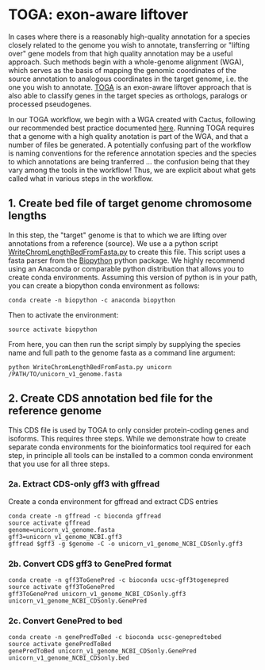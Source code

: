 # TOGA: exon-aware liftover
In cases where there is a reasonably high-quality annotation for a species closely related to the genome you wish to annotate, transferring or "lifting over" gene models from that high quality annotation may be a useful approach. Such methods begin with a whole-genome alignment (WGA), which serves as the basis of mapping the genomic coordinates of the source annotation to analogous coordinates in the target genome, i.e. the one you wish to annotate. [TOGA](https://github.com/hillerlab/TOGA) is an exon-aware liftover approach that is also able to classify genes in the target species as orthologs, paralogs or processed pseudogenes. 

In our TOGA workflow, we begin with a WGA created with Cactus, following our recommended best practice documented [here](https://github.com/harvardinformatics/GenomeAnnotation-WholeGenomeAlignment). Running TOGA requires that a genome with a high quality anotation is part of the WGA, and that a number of files be generated. A potentially confusing part of the workflow is naming conventions for the reference annotation species and the species to which annotations are being tranferred ... the confusion being that they vary among the tools in the workflow! Thus, we are explicit about what gets called what in various steps in the workflow.

## 1. Create bed file of target genome chromosome lengths
In this step, the "target" genome is that to which we are lifting over annotations from a reference (source). We use a a python script [WriteChromLengthBedFromFasta.py](https://github.com/harvardinformatics/GenomeAnnotation-TOGA/blob/main/utilities/WriteChromLengthBedFromFasta.py) to create this file. This script uses a fasta parser from the [Biopython](https://biopython.org/) python package. We highly recommend using an Anaconda or comparable python distribution that allows you to create conda environments. Assuming this version of python is in your path, you can create a biopython conda environment as follows:
```
conda create -n biopython -c anaconda biopython
```
Then to activate the environment:
```
source activate biopython
```
From here, you can then run the script simply by supplying the species name and full path to the genome fasta as a command line argument:
```
python WriteChromLengthBedFromFasta.py unicorn /PATH/TO/unicorn_v1_genome.fasta
```
## 2. Create CDS annotation bed file for the reference genome
This CDS file is used by TOGA to only consider protein-coding genes and isoforms. This requires three steps. While we demonstrate how to create separate conda environments for the bioinformatics tool required for each step, in principle all tools can be installed to a common conda environment that you use for all three steps.
### 2a. Extract CDS-only gff3 with gffread
Create a conda environment for gffread and extract CDS entries
```
conda create -n gffread -c bioconda gffread
source activate gffread
genome=unicorn_v1_genome.fasta
gff3=unicorn_v1_genome_NCBI.gff3
gffread $gff3 -g $genome -C -o unicorn_v1_genome_NCBI_CDSonly.gff3
```
### 2b. Convert CDS gff3 to GenePred format
```
conda create -n gff3ToGenePred -c bioconda ucsc-gff3togenepred
source activate gff3ToGenePred
gff3ToGenePred unicorn_v1_genome_NCBI_CDSonly.gff3 unicorn_v1_genome_NCBI_CDSonly.GenePred
```
### 2c. Convert GenePred to bed
```
conda create -n genePredToBed -c bioconda ucsc-genepredtobed
source activate genePredToBed
genePredToBed unicorn_v1_genome_NCBI_CDSonly.GenePred unicorn_v1_genome_NCBI_CDSonly.bed
```   
